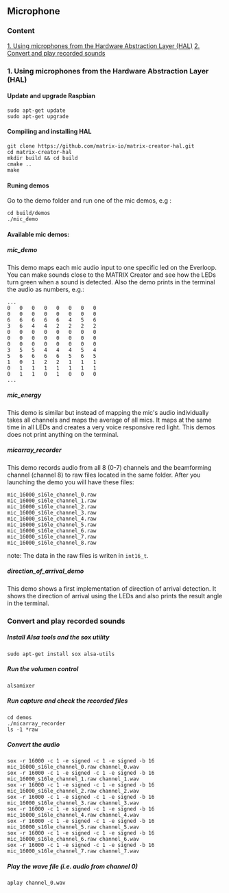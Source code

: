 ## Microphone

### Content

[1. Using microphones from the Hardware Abstraction Layer (HAL)](#hal)
[2. Convert and play recorded sounds](#alsa)

<a name="hal"></a>
### 1. Using microphones from the Hardware Abstraction Layer (HAL) 


#### Update and upgrade Raspbian
    sudo apt-get update
    sudo apt-get upgrade

#### Compiling and installing HAL
    git clone https://github.com/matrix-io/matrix-creator-hal.git
    cd matrix-creator-hal 
    mkdir build && cd build
    cmake ..
    make
#### Runing demos

Go to the demo folder and run one of the mic demos, e.g :

    cd build/demos
    ./mic_demo

#### Available mic demos: 
##### mic_demo
This demo maps each mic audio input to one specific led on the Everloop. You can make sounds close to the MATRIX Creator and see how the LEDs turn green when a sound is detected. Also the demo prints in the terminal the audio as numbers, e.g.:

    ...
    0   0   0   0   0   0   0   0   
    0   0   0   0   0   0   0   0   
    6   6   6   6   6   4   5   6   
    3   6   4   4   2   2   2   2   
    0   0   0   0   0   0   0   0   
    0   0   0   0   0   0   0   0   
    0   0   0   0   0   0   0   0   
    3   5   5   4   4   4   5   4   
    5   6   6   6   6   5   6   5   
    1   0   1   2   2   1   1   1   
    0   1   1   1   1   1   1   1   
    0   1   1   0   1   0   0   0   
    ...

##### mic_energy
This demo is similar but instead of mapping the mic's audio individually takes all channels and maps the average of all mics. It maps at the same time in all LEDs and creates a very voice responsive red light. This demos does not print anything on the terminal.

##### micarray_recorder
This demo records audio from all 8 (0-7) channels and the beamforming channel (channel 8) to raw files located in the same folder. After you launching the demo you will have these files:
    
    mic_16000_s16le_channel_0.raw
    mic_16000_s16le_channel_1.raw
    mic_16000_s16le_channel_2.raw
    mic_16000_s16le_channel_3.raw
    mic_16000_s16le_channel_4.raw
    mic_16000_s16le_channel_5.raw
    mic_16000_s16le_channel_6.raw
    mic_16000_s16le_channel_7.raw
    mic_16000_s16le_channel_8.raw

note: The data in the raw files is writen in `int16_t`. 

##### direction_of_arrival_demo
This demo shows a first implementation of direction of arrival detection. It shows the direction of arrival using the LEDs and also prints the result angle in the terminal.

<a name="alsa"></a>
### Convert and play recorded sounds 


##### Install _Alsa tools_ and the _sox_ utility
    sudo apt-get install sox alsa-utils 

##### Run the volumen control
    alsamixer

##### Run capture and check the recorded files
    cd demos
    ./micarray_recorder
    ls -1 *raw

##### Convert the audio
    sox -r 16000 -c 1 -e signed -c 1 -e signed -b 16 mic_16000_s16le_channel_0.raw channel_0.wav
    sox -r 16000 -c 1 -e signed -c 1 -e signed -b 16 mic_16000_s16le_channel_1.raw channel_1.wav
    sox -r 16000 -c 1 -e signed -c 1 -e signed -b 16 mic_16000_s16le_channel_2.raw channel_2.wav
    sox -r 16000 -c 1 -e signed -c 1 -e signed -b 16 mic_16000_s16le_channel_3.raw channel_3.wav
    sox -r 16000 -c 1 -e signed -c 1 -e signed -b 16 mic_16000_s16le_channel_4.raw channel_4.wav
    sox -r 16000 -c 1 -e signed -c 1 -e signed -b 16 mic_16000_s16le_channel_5.raw channel_5.wav
    sox -r 16000 -c 1 -e signed -c 1 -e signed -b 16 mic_16000_s16le_channel_6.raw channel_6.wav
    sox -r 16000 -c 1 -e signed -c 1 -e signed -b 16 mic_16000_s16le_channel_7.raw channel_7.wav


##### Play the wave file (i.e. audio from channel 0)
    aplay channel_0.wav

